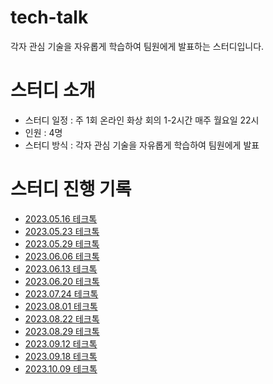 # tech-talk
각자 관심 기술을 자유롭게 학습하여 팀원에게 발표하는 스터디입니다.

# 스터디 소개
- 스터디 일정 : 주 1회 온라인 화상 회의 1-2시간 매주 월요일 22시
- 인원 : 4명
- 스터디 방식 : 각자 관심 기술을 자유롭게 학습하여 팀원에게 발표
    
# 스터디 진행 기록
- [2023.05.16 테크톡](https://github.com/happy-developers/tech-talk/issues/1)   
- [2023.05.23 테크톡](https://github.com/happy-developers/tech-talk/issues/4)  
- [2023.05.29 테크톡](https://github.com/happy-developers/tech-talk/issues/6)  
- [2023.06.06 테크톡](https://github.com/happy-developers/tech-talk/issues/9)  
- [2023.06.13 테크톡](https://github.com/happy-developers/tech-talk/issues/10)  
- [2023.06.20 테크톡](https://github.com/happy-developers/tech-talk/issues/11)  
- [2023.07.24 테크톡](https://github.com/happy-developers/tech-talk/issues/12)  
- [2023.08.01 테크톡](https://github.com/happy-developers/tech-talk/issues/13)
- [2023.08.22 테크톡](https://github.com/happy-developers/tech-talk/issues/15)
- [2023.08.29 테크톡](https://github.com/happy-developers/tech-talk/issues/16)  
- [2023.09.12 테크톡](https://github.com/happy-developers/tech-talk/issues/17)  
- [2023.09.18 테크톡](https://github.com/happy-developers/tech-talk/issues/18)  
- [2023.10.09 테크톡](https://github.com/happy-developers/tech-talk/issues/19)
